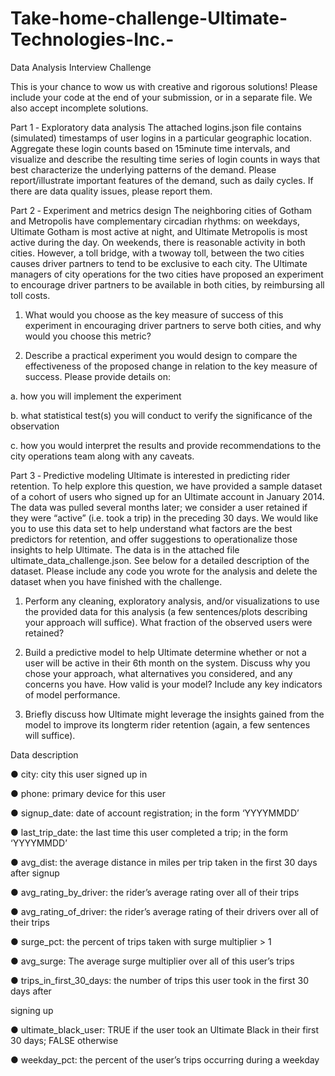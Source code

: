 # Take-home-challenge-Ultimate-Technologies-Inc.-

Data Analysis Interview Challenge


This is your chance to wow us with creative and rigorous solutions! Please include your code at
the end of your submission, or in a separate file. We also accept incomplete solutions.

Part 1 ‑ Exploratory data analysis
The attached logins.json file contains (simulated) timestamps of user logins in a particular
geographic location. Aggregate these login counts based on 15­minute time intervals, and
visualize and describe the resulting time series of login counts in ways that best characterize the
underlying patterns of the demand. Please report/illustrate important features of the demand,
such as daily cycles. If there are data quality issues, please report them.

Part 2 ‑ Experiment and metrics design
The neighboring cities of Gotham and Metropolis have complementary circadian rhythms: on
weekdays, Ultimate Gotham is most active at night, and Ultimate Metropolis is most active
during the day. On weekends, there is reasonable activity in both cities.
However, a toll bridge, with a two­way toll, between the two cities causes driver partners to tend
to be exclusive to each city. The Ultimate managers of city operations for the two cities have
proposed an experiment to encourage driver partners to be available in both cities, by
reimbursing all toll costs.

1. What would you choose as the key measure of success of this experiment in
encouraging driver partners to serve both cities, and why would you choose this metric?

2. Describe a practical experiment you would design to compare the effectiveness of the
proposed change in relation to the key measure of success. Please provide details on:

a. how you will implement the experiment

b. what statistical test(s) you will conduct to verify the significance of the
observation

c. how you would interpret the results and provide recommendations to the city
operations team along with any caveats.


Part 3 ‑ Predictive modeling
Ultimate is interested in predicting rider retention. To help explore this question, we have
provided a sample dataset of a cohort of users who signed up for an Ultimate account in
January 2014. The data was pulled several months later; we consider a user retained if they
were “active” (i.e. took a trip) in the preceding 30 days.
We would like you to use this data set to help understand what factors are the best predictors
for retention, and offer suggestions to operationalize those insights to help Ultimate.
The data is in the attached file ultimate_data_challenge.json. See below for a detailed
description of the dataset. Please include any code you wrote for the analysis and delete the
dataset when you have finished with the challenge.

1. Perform any cleaning, exploratory analysis, and/or visualizations to use the provided
data for this analysis (a few sentences/plots describing your approach will suffice). What
fraction of the observed users were retained?

2. Build a predictive model to help Ultimate determine whether or not a user will be active
in their 6th month on the system. Discuss why you chose your approach, what
alternatives you considered, and any concerns you have. How valid is your model?
Include any key indicators of model performance.

3. Briefly discuss how Ultimate might leverage the insights gained from the model to
improve its long­term rider retention (again, a few sentences will suffice).


Data description

● city: city this user signed up in

● phone: primary device for this user

● signup_date: date of account registration; in the form ‘YYYYMMDD’

● last_trip_date: the last time this user completed a trip; in the form ‘YYYYMMDD’

● avg_dist: the average distance in miles per trip taken in the first 30 days after signup

● avg_rating_by_driver: the rider’s average rating over all of their trips

● avg_rating_of_driver: the rider’s average rating of their drivers over all of their trips

● surge_pct: the percent of trips taken with surge multiplier > 1

● avg_surge: The average surge multiplier over all of this user’s trips

● trips_in_first_30_days: the number of trips this user took in the first 30 days after

signing up

● ultimate_black_user: TRUE if the user took an Ultimate Black in their first 30 days;
FALSE otherwise

● weekday_pct: the percent of the user’s trips occurring during a weekday
